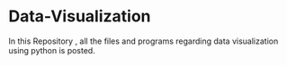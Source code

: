 # Data-Visualization
In this Repository , all the files and programs regarding data visualization using python is posted.
